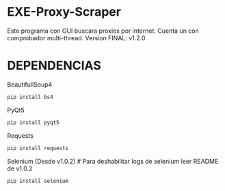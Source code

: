 # EXE-Proxy-Scraper
Este programa con GUI buscara proxies por internet.
Cuenta un con comprobador multi-thread. 
Version FINAL: v1.2.0


# DEPENDENCIAS

BeautifullSoup4
```python
pip install bs4
```
PyQt5
```python
pip install pyqt5
```
Requests
```python
pip install requests
```

Selenium (Desde v1.0.2) # Para deshabilitar logs de selenium leer README de v1.0.2
```python
pip install selenium
```
